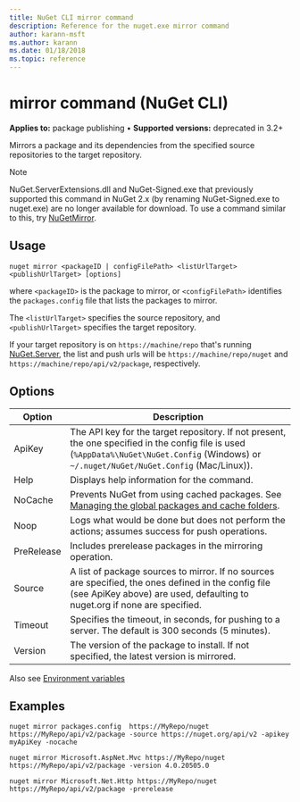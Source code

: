 ```yaml
---
title: NuGet CLI mirror command
description: Reference for the nuget.exe mirror command
author: karann-msft
ms.author: karann
ms.date: 01/18/2018
ms.topic: reference
---
```


# mirror command (NuGet CLI)

**Applies to:** package publishing &bullet; **Supported versions:** deprecated in 3.2+

Mirrors a package and its dependencies from the specified source repositories to the target repository.

> [!NOTE]
> NuGet.ServerExtensions.dll and NuGet-Signed.exe that previously supported this command in NuGet 2.x (by renaming NuGet-Signed.exe to nuget.exe) are no longer available for download. To use a command similar to this, try [NuGetMirror](https://www.nuget.org/packages/NuGetMirror/).

## Usage

```cli
nuget mirror <packageID | configFilePath> <listUrlTarget> <publishUrlTarget> [options]
```

where `<packageID>` is the package to mirror, or `<configFilePath>` identifies the `packages.config` file that lists the packages to mirror.

The `<listUrlTarget>` specifies the source repository, and `<publishUrlTarget>` specifies the target repository.

If your target repository is on `https://machine/repo` that's running [NuGet.Server](../../hosting-packages/nuget-server.md), the list and push urls will be `https://machine/repo/nuget` and `https://machine/repo/api/v2/package`, respectively.

## Options

| Option | Description |
| --- | --- |
| ApiKey | The API key for the target repository. If not present,  the one specified in the config file is used (`%AppData%\NuGet\NuGet.Config` (Windows) or `~/.nuget/NuGet/NuGet.Config` (Mac/Linux)). |
| Help | Displays help information for the command. |
| NoCache | Prevents NuGet from using cached packages. See [Managing the global packages and cache folders](../../consume-packages/managing-the-global-packages-and-cache-folders.md). |
| Noop | Logs what would be done but does not perform the actions; assumes success for push operations. |
| PreRelease | Includes prerelease packages in the mirroring operation. |
| Source | A list of package sources to mirror. If no sources are specified, the ones defined in the config file (see ApiKey above) are used, defaulting to nuget.org if none are specified. |
| Timeout | Specifies the timeout, in seconds, for pushing to a server. The default is 300 seconds (5 minutes). |
| Version | The version of the package to install. If not specified, the latest version is mirrored. |

Also see [Environment variables](cli-ref-environment-variables.md)

## Examples

```cli
nuget mirror packages.config  https://MyRepo/nuget https://MyRepo/api/v2/package -source https://nuget.org/api/v2 -apikey myApiKey -nocache

nuget mirror Microsoft.AspNet.Mvc https://MyRepo/nuget https://MyRepo/api/v2/package -version 4.0.20505.0

nuget mirror Microsoft.Net.Http https://MyRepo/nuget https://MyRepo/api/v2/package -prerelease
```
